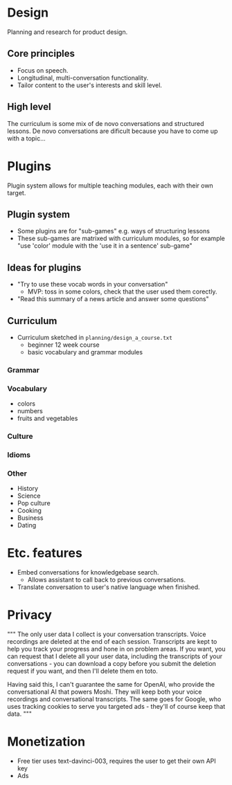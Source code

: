 # Design
Planning and research for product design.

## Core principles
- Focus on speech.
- Longitudinal, multi-conversation functionality.
- Tailor content to the user's interests and skill level.

## High level
The curriculum is some mix of de novo conversations and structured lessons.
De novo conversations are dificult because you have to come up with a topic...

# Plugins
Plugin system allows for multiple teaching modules, each with their own target.

## Plugin system
- Some plugins are for "sub-games" e.g. ways of structuring lessons
- These sub-games are matrixed with curriculum modules, so for example "use 'color' module with the 'use it in a
  sentence' sub-game"

## Ideas for plugins
- "Try to use these vocab words in your conversation"
    - MVP: toss in some colors, check that the user used them corectly.
- "Read this summary of a news article and answer some questions"

## Curriculum
- Curriculum sketched in `planning/design_a_course.txt`
    - beginner 12 week course
    - basic vocabulary and grammar modules

### Grammar

### Vocabulary
- colors
- numbers
- fruits and vegetables

### Culture

### Idioms

### Other
- History
- Science
- Pop culture
- Cooking
- Business
- Dating

# Etc. features
- Embed conversations for knowledgebase search.
    - Allows assistant to call back to previous conversations.
- Translate conversation to user's native language when finished.

# Privacy
"""
The only user data I collect is your conversation transcripts. Voice recordings are deleted at the end of each session.
Transcripts are kept to help you track your progress and hone in on problem areas. If you want, you can request that I
delete all your user data, including the transcripts of your conversations - you can download a copy before you submit
the deletion request if you want, and then I'll delete them en toto.

Having said this, I can't guarantee the same for OpenAI, who provide the conversational AI that powers Moshi. They will
keep both your voice recordings and conversational transcripts. The same goes for Google, who uses tracking cookies to
serve you targeted ads - they'll of course keep that data.
"""

# Monetization
- Free tier uses text-davinci-003, requires the user to get their own API key
- Ads
